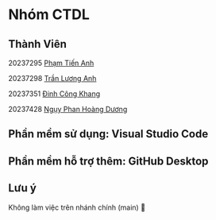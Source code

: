# Nhóm CTDL
## Thành Viên
20237295	[Phạm Tiến Anh](https://github.com/tienanh2701)

20237298	[Trần Lương Anh](https://github.com/LuongAnh1)

20237351	[Đinh Công Khang](https://github.com/DinhCongKhang2005)

20237428	[Ngụy Phan Hoàng Dương](https://github.com/dugonn)
## Phần mềm sử dụng: Visual Studio Code
## Phần mềm hỗ trợ thêm: GitHub Desktop
## Lưu ý
Không làm việc trên nhánh chính (main) 🙈
